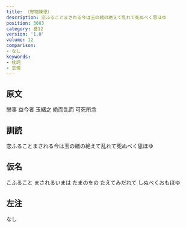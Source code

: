 ```yaml
---
title: （寄物陳思）
description: 恋ふることまされる今は玉の緒の絶えて乱れて死ぬべく思ほゆ
position: 3083
category: 巻12
version: '1.0'
volume: 12
comparison:
- なし
keywords:
- 枕詞
- 恋情
---
```


## 原文

戀事 益今者 玉緒之 絶而乱而 可死所念

## 訓読

恋ふることまされる今は玉の緒の絶えて乱れて死ぬべく思ほゆ

## 仮名

こふること まされるいまは たまのをの たえてみだれて しぬべくおもほゆ

## 左注

なし
